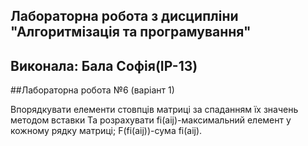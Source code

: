 ## Лабораторна робота з дисципліни "Алгоритмізація та програмування"
## Виконала: Бала Софія(IP-13)
##Лабораторна робота №6 (варіант 1)

Впорядкувати елементи  стовпців матриці за спаданням їх значень методом вставки
Та розрахувати fi(aij)-максимальний елемент у кожному рядку матриці; F(fi(aij))-сума fi(aij).





